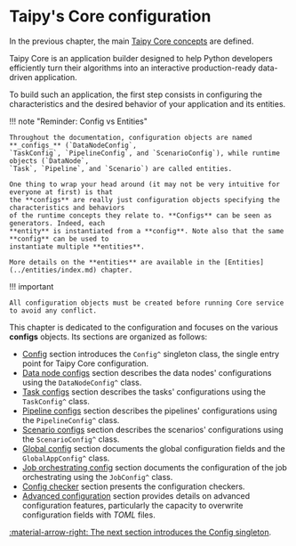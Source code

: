# Taipy's Core configuration

In the previous chapter, the main [Taipy Core concepts](../concepts/index.md) are defined.

Taipy Core is an application builder designed to help Python developers efficiently turn
their algorithms into an interactive production-ready data-driven application.

To build such an application, the first step consists in configuring the characteristics and the desired behavior of
your application and its entities.

!!! note "Reminder: Config vs Entities"

    Throughout the documentation, configuration objects are named **_configs_** (`DataNodeConfig`,
    `TaskConfig`, `PipelineConfig`, and `ScenarioConfig`), while runtime objects (`DataNode`,
    `Task`, `Pipeline`, and `Scenario`) are called entities.

    One thing to wrap your head around (it may not be very intuitive for everyone at first) is that
    the **configs** are really just configuration objects specifying the characteristics and behaviors
    of the runtime concepts they relate to. **Configs** can be seen as generators. Indeed, each
    **entity** is instantiated from a **config**. Note also that the same **config** can be used to
    instantiate multiple **entities**.

    More details on the **entities** are available in the [Entities](../entities/index.md) chapter.

!!! important

    All configuration objects must be created before running Core service to avoid any conflict.

This chapter is dedicated to the configuration and focuses on the various **configs** objects. Its sections are
organized as follows:

- [Config](config.md) section introduces the `Config^` singleton class, the single entry
  point for Taipy Core configuration.
- [Data node configs](data-node-config.md) section describes the data nodes' configurations using
  the `DataNodeConfig^` class.
- [Task configs](task-config.md) section describes the tasks' configurations using the
  `TaskConfig^` class.
- [Pipeline configs](pipeline-config.md) section describes the pipelines' configurations using the
  `PipelineConfig^` class.
- [Scenario configs](scenario-config.md) section describes the scenarios' configurations using the
  `ScenarioConfig^` class.
- [Global config](global-config.md) section documents the global configuration fields and the
  `GlobalAppConfig^` class.
- [Job orchestrating config](job-config.md) section documents the configuration of the job orchestrating
  using the `JobConfig^` class.
- [Config checker](config-checker.md) section presents the configuration checkers.
- [Advanced configuration](advanced-config.md) section provides details on advanced configuration
  features, particularly the capacity to overwrite configuration fields with _TOML_ files.

[:material-arrow-right: The next section introduces the Config singleton](config.md).
